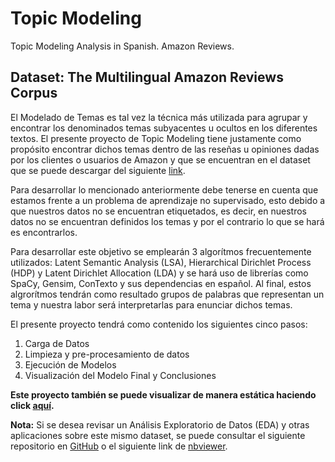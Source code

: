 # Topic Modeling
Topic Modeling Analysis in Spanish. Amazon Reviews.

## Dataset: The Multilingual Amazon Reviews Corpus


El Modelado de Temas es tal vez la técnica más utilizada para agrupar y encontrar los denominados temas subyacentes u ocultos en los diferentes textos. El presente proyecto de Topic Modeling tiene justamente como propósito encontrar dichos temas dentro de las reseñas u opiniones dadas por los clientes o usuarios de Amazon y que se encuentran en el dataset que se puede descargar del siguiente [link](https://drive.google.com/uc?export=download&id=11XnXB7Ubgf3t6gotXGlM4FCwPOMHhDLX). 

Para desarrollar lo mencionado anteriormente debe tenerse en cuenta que estamos frente a un problema de aprendizaje no supervisado, esto debido a que nuestros datos no se encuentran etiquetados, es decir, en nuestros datos no se encuentran definidos los temas y por el contrario lo que se hará es encontrarlos. 

Para desarrollar este objetivo se emplearán 3 algorítmos frecuentemente utilizados: Latent Semantic Analysis (LSA), Hierarchical Dirichlet Process (HDP) y Latent Dirichlet Allocation (LDA) y se hará uso de librerías como SpaCy, Gensim, ConTexto y sus dependencias en español. Al final, estos algrorítmos tendrán como resultado grupos de palabras que representan un tema y nuestra labor será interpretarlas para enunciar dichos temas.

El presente proyecto tendrá como contenido los siguientes cinco pasos:

1. Carga de Datos
2. Limpieza y pre-procesamiento de datos
3. Ejecución de Modelos
4. Visualización del Modelo Final y Conclusiones


**Este proyecto también se puede visualizar de manera estática haciendo click [aquí](https://nbviewer.jupyter.org/github/juli-amezquita/Topic-Modeling-in-Spanish-Amazon-Reviews/blob/main/Topic_Modeling_en_Espa%C3%B1ol_Amazon_Reviews.ipynb).**

**Nota:** Si se desea revisar un Análisis Exploratorio de Datos (EDA) y otras aplicaciones sobre este mismo dataset, se puede consultar el siguiente repositorio en [GitHub](https://github.com/juli-amezquita/NLP-Amazon-Reviews-Star-Prediction) o el siguiente link de [nbviewer](https://nbviewer.jupyter.org/github/juli-amezquita/NLP-Amazon-Reviews-Star-Prediction/blob/main/1_NLP%20Amazon%20Reviews%20Espan%CC%83ol.ipynb).
